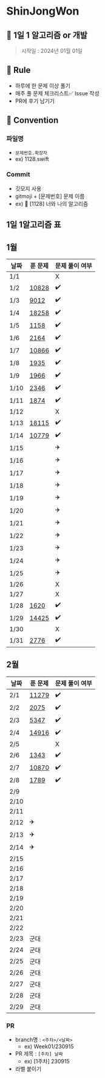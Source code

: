 # ShinJongWon
## 🌱 1일 1 알고리즘 or 개발

> 시작일 : 2024년 01월 01일

## 🍺 Rule
- 하루에 한 문제 이상 풀기
- 매주 풀 문제 체크리스트✅ Issue 작성
- PR에 후기 남기기

## 🍺 Convention
### 파일명
-  `문제번호.확장자` 
-  ex) 1128.swift

### Commit
  - 깃모지 사용
  - gitmoji + [문제번호] 문제 이름
  - ex) 📝 [1128] 너와 나의 알고리즘

## 1일 1알고리즘 표

## 1월

| 날짜 | 푼 문제 | 문제 풀이 여부 |
| ---- | ------- | -------------- |
| 1/1  |         |        X       |
| 1/2  |    <a href="https://www.acmicpc.net/problem/10828" target="_blank">10828</a>     | :heavy_check_mark: |
| 1/3  |    <a href="https://www.acmicpc.net/problem/9012" target="_blank">9012</a>    | :heavy_check_mark: |
| 1/4  |    <a href="https://www.acmicpc.net/problem/18258" target="_blank">18258</a>   | :heavy_check_mark: |
| 1/5  |    <a href="https://www.acmicpc.net/problem/1158" target="_blank">1158</a>    |  :heavy_check_mark: |
| 1/6  |    <a href="https://www.acmicpc.net/problem/2164" target="_blank">2164</a> | :heavy_check_mark: |
| 1/7  |    <a href="https://www.acmicpc.net/problem/10866" target="_blank">10866</a> | :heavy_check_mark: |
| 1/8  |    <a href="https://www.acmicpc.net/problem/1935" target="_blank">1935</a>  | :heavy_check_mark: | 
| 1/9  |    <a href="https://www.acmicpc.net/problem/1966" target="_blank">1966</a>  | :heavy_check_mark: | 
| 1/10 |    <a href="https://www.acmicpc.net/problem/2346" target="_blank">2346</a>  | :heavy_check_mark: | 
| 1/11 |    <a href="https://www.acmicpc.net/problem/1874" target="_blank">1874</a>  | :heavy_check_mark: | 
| 1/12 |         |        X       |
| 1/13 |    <a href="https://www.acmicpc.net/problem/18115" target="_blank">18115</a>  | :heavy_check_mark: |
| 1/14 |    <a href="https://www.acmicpc.net/problem/10779" target="_blank">10779</a>  | :heavy_check_mark: |
| 1/15 |         |        ✈️       |
| 1/16 |         |        ✈️       |
| 1/17 |         |        ✈️       |
| 1/18 |         |        ✈️       |
| 1/19 |         |        ✈️       |
| 1/20 |         |        ✈️       |
| 1/21 |         |        ✈️       |
| 1/22 |         |        ✈️       |
| 1/23 |         |        ✈️       |
| 1/24 |         |        ✈️       |
| 1/25 |         |        ✈️       |
| 1/26 |         |        X       |
| 1/27 |         |        X       |
| 1/28 |     <a href="https://www.acmicpc.net/problem/1620" target="_blank">1620</a>    | :heavy_check_mark: |
| 1/29 |     <a href="https://www.acmicpc.net/problem/14425" target="_blank">14425</a>  | :heavy_check_mark: |
| 1/30 |         |        X       |
| 1/31 |     <a href="https://www.acmicpc.net/problem/2776" target="_blank">2776</a>  | :heavy_check_mark: |

## 2월

| 날짜 | 푼 문제 | 문제 풀이 여부 |
| ---- | ------- | -------------- |
| 2/1  |     <a href="https://www.acmicpc.net/problem/11279" target="_blank">11279</a>  | :heavy_check_mark: |
| 2/2  |     <a href="https://www.acmicpc.net/problem/2075" target="_blank">2075</a>  | :heavy_check_mark: |
| 2/3  |     <a href="https://www.acmicpc.net/problem/5347" target="_blank">5347</a>  | :heavy_check_mark: |
| 2/4  |     <a href="https://www.acmicpc.net/problem/14916" target="_blank">14916</a>  | :heavy_check_mark: |
| 2/5  |         |       X        |
| 2/6  |     <a href="https://www.acmicpc.net/problem/1343" target="_blank">1343</a>  | :heavy_check_mark: |
| 2/7  |     <a href="https://www.acmicpc.net/problem/10870" target="_blank">10870</a>  | :heavy_check_mark: |
| 2/8  |     <a href="https://www.acmicpc.net/problem/1789" target="_blank">1789</a>  | :heavy_check_mark: |
| 2/9  |         |                |
| 2/10 |         |                |
| 2/11 |         |                |
| 2/12 |    ✈️    |                |
| 2/13 |    ✈️    |                |
| 2/14 |    ✈️    |                |
| 2/15 |         |                |
| 2/16 |         |                |
| 2/17 |         |                |
| 2/18 |         |                |
| 2/19 |         |                |
| 2/20 |         |                |
| 2/21 |         |                |
| 2/22 |         |                |
| 2/23 |   군대   |                |
| 2/24 |   군대   |                |
| 2/25 |   군대   |                |
| 2/26 |   군대   |                |
| 2/27 |   군대   |                |
| 2/28 |   군대   |                |
| 2/29 |   군대   |                |

### PR
- branch명 : `<주차>/<날짜>`
  - ex) Week01/230915
- PR 제목 : `[주차] 날짜`
  - ex) [1주차] 230915
- 라벨 붙이기

